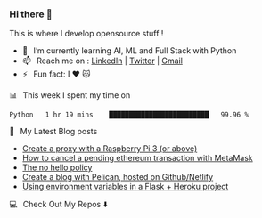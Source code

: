 ### Hi there 👋

This is where I develop opensource stuff !

* 🌱⠀I’m currently learning AI, ML and Full Stack with Python</li>
* 📫⠀Reach me on : [LinkedIn](https://www.linkedin.com/in/mathieudugue/) | [Twitter](https://twitter.com/mattiooFR) | [Gmail](mailto:dugue.mathieu@gmail.com?subject=Hello%20Mathieu,%20From%20Github)
* ⚡⠀Fun fact: I ❤️ 🐱

📊⠀This week I spent my time on

<!--START_SECTION:waka-->
```text
Python   1 hr 19 mins    █████████████████████████   99.96 % 
```
<!--END_SECTION:waka-->

📕⠀My Latest Blog posts

<!-- BLOG-POST-LIST:START -->
- [Create a proxy with a Raspberry Pi 3 (or above)](https://dev.to/mattioo/create-a-proxy-with-a-raspberry-pi-3-or-above-1gbc)
- [How to cancel a pending ethereum transaction with MetaMask](https://dev.to/mattioo/how-to-cancel-a-pending-ethereum-transaction-with-metamask-4aah)
- [The no hello policy](https://dev.to/mattioo/the-no-hello-policy-13hn)
- [Create a blog with Pelican, hosted on Github/Netlify](https://dev.to/mattioo/create-a-blog-with-pelican-hosted-on-github-netlify-498p)
- [Using environment variables in a Flask + Heroku project](https://dev.to/mattioo/using-environment-variables-in-a-flask-heroku-project-1bn)
<!-- BLOG-POST-LIST:END -->

💻⠀Check Out My Repos ⬇️

<!--
**MattiooFR/MattiooFR** is a ✨ _special_ ✨ repository because its `README.md` (this file) appears on your GitHub profile.

Here are some ideas to get you started:

- 🔭 I’m currently working on ...
- 🌱 I’m currently learning ...
- 👯 I’m looking to collaborate on ...
- 🤔 I’m looking for help with ...
- 💬 Ask me about ...
- 📫 How to reach me: ...
- 😄 Pronouns: ...
- ⚡ Fun fact: ...
-->

